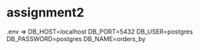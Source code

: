 # assignment2

.env => 
DB_HOST=localhost
DB_PORT=5432
DB_USER=postgres
DB_PASSWORD=postgres
DB_NAME=orders_by
